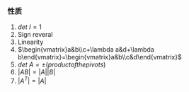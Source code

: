 ### 性质
1. $det\ I=1$
2. Sign reveral
3. Linearity
4. $\begin{vmatrix}a&b\\c+\lambda a&d+\lambda b\end{vmatrix}=\begin{vmatrix}a&b\\c&d\end{vmatrix}$
5. $det\ A=\pm (product of the pivots)$
6. $|AB|=|A||B|$
7. $|A^T|=|A|$
